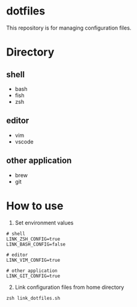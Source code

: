 # dotfiles
This repository is for managing configuration files.

# Directory
## shell
- bash
- fish
- zsh

## editor
- vim
- vscode

## other application
- brew
- git

# How to use
1. Set environment values
```
# shell
LINK_ZSH_CONFIG=true
LINK_BASH_CONFIG=false

# editor
LINK_VIM_CONFIG=true

# other application
LINK_GIT_CONFIG=true
```

2. Link configuration files from home directory
```
zsh link_dotfiles.sh
```
